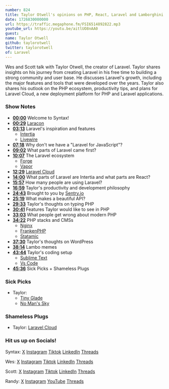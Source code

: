 ```yaml
---
number: 824
title: Taylor Otwell's opinions on PHP, React, Laravel and Lamborghini Memes
date: 1726830000000
url: https://traffic.megaphone.fm/FSI6514892822.mp3
youtube_url: https://youtu.be/aitlUO8nAA0
guest: 
name: Taylor Otwell
github: taylorotwell
twitter: taylorotwell
of: Laravel
---
```


Wes and Scott talk with Taylor Otwell, the creator of Laravel. Taylor shares insights on his journey from creating Laravel in his free time to building a strong community and user base. He discusses Laravel's growth, including the major features and tools that were developed over the years. Taylor also shares his outlook on the PHP ecosystem, productivity tips, and plans for Laravel Cloud, a new deployment platform for PHP and Laravel applications.

### Show Notes

* **[00:00](#t=00:00)** Welcome to Syntax!
* **[00:29](#t=00:29)** [Laracon](https://laracon.us/)
* **[03:13](#t=03:13)** Laravel's inspiration and features
  * [Intertia](https://inertiajs.com/)
  * [Livewire](https://laravel-livewire.com/)
* **[07:18](#t=07:18)** Why don't we have a "Laravel for JavaScript"?
* **[09:02](#t=09:02)** What parts of Laravel came first?
* **[10:07](#t=10:07)** The Laravel ecosystem
  * [Forge](https://forge.laravel.com/)
  * [Vapor](https://vapor.laravel.com/)
* **[12:29](#t=12:29)** [Laravel Cloud](https://cloud.laravel.com/)
* **[14:00](#t=14:00)** What parts of Laravel are Intertia and what parts are React?
* **[15:57](#t=15:57)** How many people are using Laravel?
* **[16:59](#t=16:59)** Taylor's productivity and development philosophy
* **[24:43](#t=24:43)** Brought to you by [Sentry.io](https://sentry.io)
* **[25:19](#t=25:19)** What makes a beautiful API?
* **[29:33](#t=29:33)** Taylor's thoughts on typing PHP
* **[30:41](#t=30:41)** Features Taylor would like to see in PHP
* **[33:03](#t=33:03)** What people get wrong about modern PHP
* **[34:22](#t=34:22)** PHP stacks and CMSs
  * [Nginx](https://nginx.org/)
  * [FrankenPHP](https://frankenphp.dev/)
  * [Statamic](https://statamic.com/)
* **[37:30](#t=37:30)** Taylor's thoughts on WordPress
* **[38:14](#t=38:14)** Lambo memes
* **[43:44](#t=43:44)** Taylor's coding setup
  * [Sublime Text](https://www.sublimetext.com/)
  * [Vs Code](https://code.visualstudio.com/)
* **[45:36](#t=45:36)** Sick Picks + Shameless Plugs

### Sick Picks

- Taylor:
  * [Tiny Glade](https://store.steampowered.com/app/2198150/Tiny_Glade/)
  * [No Man's Sky](https://www.nomanssky.com/)

### Shameless Plugs

- Taylor: [Laravel Cloud](https://cloud.laravel.com/)

### Hit us up on Socials!

Syntax: [X](https://twitter.com/syntaxfm) [Instagram](https://www.instagram.com/syntax_fm/) [Tiktok](https://www.tiktok.com/@syntaxfm) [LinkedIn](https://www.linkedin.com/company/96077407/admin/feed/posts/) [Threads](https://www.threads.net/@syntax_fm)

Wes: [X](https://twitter.com/wesbos) [Instagram](https://www.instagram.com/wesbos/) [Tiktok](https://www.tiktok.com/@wesbos) [LinkedIn](https://www.linkedin.com/in/wesbos/) [Threads](https://www.threads.net/@wesbos)

Scott: [X](https://twitter.com/stolinski) [Instagram](https://www.instagram.com/stolinski/) [Tiktok](https://www.tiktok.com/@stolinski) [LinkedIn](https://www.linkedin.com/in/stolinski/) [Threads](https://www.threads.net/@stolinski)

Randy: [X](https://twitter.com/randyrektor) [Instagram](https://www.instagram.com/randyrektor/) [YouTube](https://www.youtube.com/@randyrektor) [Threads](https://www.threads.net/@randyrektor)
